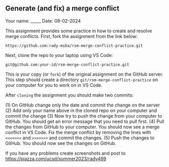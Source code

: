 ## Generate (and fix) a merge conflict

Your name: _____ Date: 08-02-2024


This assignment provides some practice in how to create and resolve merge conflicts. First, fork the assignment from the link below:

`https://github.com:rady-msba/rsm-merge-conflict-practice.git`

Next, clone the repo to your laptop using VS Code:

`git@github.com:your-id/rsm-merge-conflict-practice.git`

This is your copy (or `fork`) of the original assignment on the GitHub server. This step should create a directory `git/rsm-merge-conflict-practice` on your computer for you to work on in VS Code.

After `cloning` the assignment you should make two commits:

(1) On GitHub change only the date and commit the change on the server
(2) Add only your name above in the cloned repo on your computer and commit the change
(3) Now try to push the change from your computer to GitHub. You should get an error message that you need to pull first.
(4) Pull the changes from GitHub to your computer. You should now see a merge conflict in VS Code. Fix the merge conflict by removing the lines with `<<<<<<<` and `>>>>>>>` and commit the changes.
(5) Push the changes to GitHub. You should now see the changes on GitHub.


If you have any problems create screenshots and post to <https://piazza.com/ucsd/summer2023/rady499>
